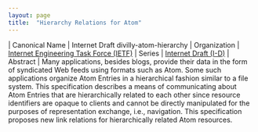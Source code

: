 ```yaml
---
layout: page
title:  "Hierarchy Relations for Atom"
---
```


| Canonical Name | Internet Draft divilly-atom-hierarchy
| Organization | [Internet Engineering Task Force (IETF)](..)
| Series | [Internet Draft (I-D)](..)
| Abstract | Many applications, besides blogs, provide their data in the form of syndicated Web feeds using formats such as Atom. Some such applications organize Atom Entries in a hierarchical fashion similar to a file system. This specification describes a means of communicating about Atom Entries that are hierarchically related to each other since resource identifiers are opaque to clients and cannot be directly manipulated for the purposes of representation exchange, i.e., navigation. This specification proposes new link relations for hierarchically related Atom resources.